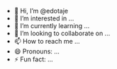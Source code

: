 - 👋 Hi, I’m @edotaje
- 👀 I’m interested in ...
- 🌱 I’m currently learning ...
- 💞️ I’m looking to collaborate on ...
- 📫 How to reach me ...
- 😄 Pronouns: ...
- ⚡ Fun fact: ...

<!---
edotaje/edotaje is a ✨ special ✨ repository because its `README.md` (this file) appears on your GitHub profile.
You can click the Preview link to take a look at your changes.
--->
